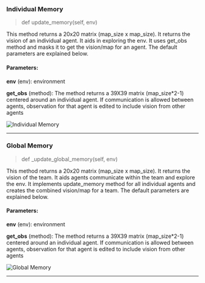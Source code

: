 ### Individual Memory 
>def update_memory(self, env)

This method returns a 20x20 matrix (map_size x map_size). It returns the vision of an individual agent. It aids in exploring the env.
It uses get_obs method and masks it to get the vision/map for an agent. 
The default parameters are explained below.

#### Parameters:
**env** (env): environment

**get_obs** (method): The method returns a 39X39 matrix (map_size*2-1) centered around an individual agent.
If communication is allowed between agents, 
observation for that agent is edited to include vision from other agents 

![Individual Memory](https://github.com/raide-project/ctf_public/blob/gh-pages_memory/ind_memory.png)

---

### Global Memory 
>def _update_global_memory(self, env)

This method returns a 20x20 matrix (map_size x map_size). It returns the vision of the team. 
It aids agents communicate within the team and explore the env.
It implements update_memory method for all individual agents and creates the combined vision/map for a team. 
The default parameters are explained below.

#### Parameters:
**env** (env): environment

**get_obs** (method): The method returns a 39X39 matrix (map_size*2-1) centered around an individual agent.
If communication is allowed between agents, 
observation for that agent is edited to include vision from other agents

![Global Memory](https://github.com/raide-project/ctf_public/blob/gh-pages_memory/global_memory.png)

---
